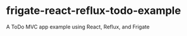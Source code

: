 frigate-react-reflux-todo-example
=================================

A ToDo MVC app example using React, Reflux, and Frigate
